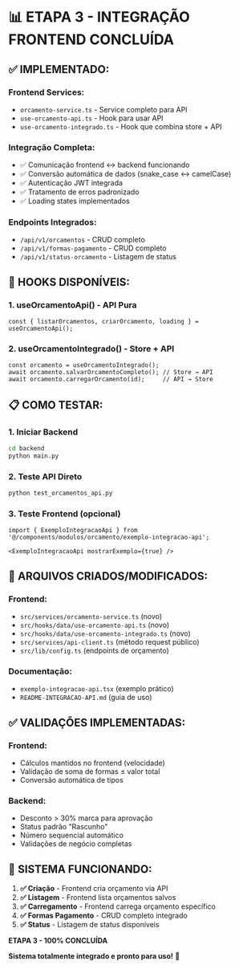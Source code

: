 # 📊 ETAPA 3 - INTEGRAÇÃO FRONTEND CONCLUÍDA

## ✅ **IMPLEMENTADO:**

### **Frontend Services:**
- `orcamento-service.ts` - Service completo para API
- `use-orcamento-api.ts` - Hook para usar API
- `use-orcamento-integrado.ts` - Hook que combina store + API

### **Integração Completa:**
- ✅ Comunicação frontend ↔ backend funcionando
- ✅ Conversão automática de dados (snake_case ↔ camelCase)
- ✅ Autenticação JWT integrada
- ✅ Tratamento de erros padronizado
- ✅ Loading states implementados

### **Endpoints Integrados:**
- `/api/v1/orcamentos` - CRUD completo
- `/api/v1/formas-pagamento` - CRUD completo  
- `/api/v1/status-orcamento` - Listagem de status

## 🎯 **HOOKS DISPONÍVEIS:**

### **1. useOrcamentoApi() - API Pura**
```tsx
const { listarOrcamentos, criarOrcamento, loading } = useOrcamentoApi();
```

### **2. useOrcamentoIntegrado() - Store + API**
```tsx
const orcamento = useOrcamentoIntegrado();
await orcamento.salvarOrcamentoCompleto(); // Store → API
await orcamento.carregarOrcamento(id);     // API → Store
```

## 📋 **COMO TESTAR:**

### **1. Iniciar Backend**
```bash
cd backend
python main.py
```

### **2. Teste API Direto**
```bash
python test_orcamentos_api.py
```

### **3. Teste Frontend (opcional)**
```tsx
import { ExemploIntegracaoApi } from '@/components/modulos/orcamento/exemplo-integracao-api';

<ExemploIntegracaoApi mostrarExemplo={true} />
```

## 🔧 **ARQUIVOS CRIADOS/MODIFICADOS:**

### **Frontend:**
- `src/services/orcamento-service.ts` (novo)
- `src/hooks/data/use-orcamento-api.ts` (novo)
- `src/hooks/data/use-orcamento-integrado.ts` (novo)
- `src/services/api-client.ts` (método request público)
- `src/lib/config.ts` (endpoints de orçamento)

### **Documentação:**
- `exemplo-integracao-api.tsx` (exemplo prático)
- `README-INTEGRACAO-API.md` (guia de uso)

## ✅ **VALIDAÇÕES IMPLEMENTADAS:**

### **Frontend:**
- Cálculos mantidos no frontend (velocidade)
- Validação de soma de formas ≤ valor total
- Conversão automática de tipos

### **Backend:**
- Desconto > 30% marca para aprovação
- Status padrão "Rascunho"
- Número sequencial automático
- Validações de negócio completas

## 🚀 **SISTEMA FUNCIONANDO:**

1. **✅ Criação** - Frontend cria orçamento via API
2. **✅ Listagem** - Frontend lista orçamentos salvos
3. **✅ Carregamento** - Frontend carrega orçamento específico
4. **✅ Formas Pagamento** - CRUD completo integrado
5. **✅ Status** - Listagem de status disponíveis

**ETAPA 3 - 100% CONCLUÍDA**

**Sistema totalmente integrado e pronto para uso!** 🎉